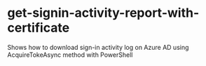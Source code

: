 # get-signin-activity-report-with-certificate
Shows how to download sign-in activity log on Azure AD using AcquireTokeAsync method with PowerShell
